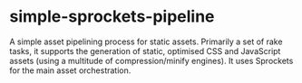 simple-sprockets-pipeline
=========================

A simple asset pipelining process for static assets. Primarily a set of rake tasks, it supports the generation of static, optimised CSS and JavaScript assets (using a multitude of compression/minify engines). It uses Sprockets for the main asset orchestration.
